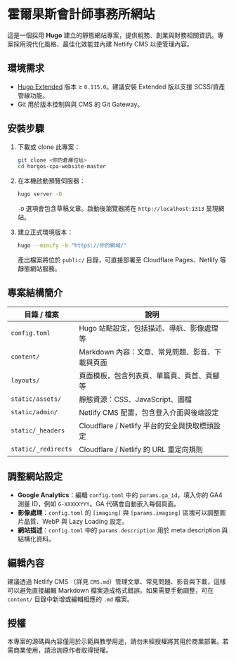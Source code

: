 # 霍爾果斯會計師事務所網站

這是一個採用 **Hugo** 建立的靜態網站專案，提供稅務、創業與財務相關資訊。專案採用現代化風格、最佳化效能並內建 Netlify CMS 以便管理內容。

## 環境需求

* [Hugo Extended](https://gohugo.io/getting-started/installing/) 版本 ≥ `0.115.0`。建議安裝 Extended 版以支援 SCSS/資產管線功能。
* Git 用於版本控制與與 CMS 的 Git Gateway。

## 安裝步驟

1. 下載或 clone 此專案：

   ```bash
   git clone <你的倉庫位址>
   cd horgos-cpa-website-master
   ```

2. 在本機啟動預覽伺服器：

   ```bash
   hugo server -D
   ```

   `-D` 選項會包含草稿文章。啟動後瀏覽器將在 `http://localhost:1313` 呈現網站。

3. 建立正式環境版本：

   ```bash
   hugo --minify -b "https://你的網域/"
   ```

   產出檔案將位於 `public/` 目錄，可直接部署至 Cloudflare Pages、Netlify 等靜態網站服務。

## 專案結構簡介

| 目錄 / 檔案        | 說明                                                |
|--------------------|-------------------------------------------------------|
| `config.toml`      | Hugo 站點設定，包括描述、導航、影像處理等             |
| `content/`         | Markdown 內容：文章、常見問題、影音、下載與頁面       |
| `layouts/`         | 頁面模板，包含列表頁、單篇頁、頁首、頁腳等            |
| `static/assets/`   | 靜態資源：CSS、JavaScript、圖檔                       |
| `static/admin/`    | Netlify CMS 配置，包含登入介面與後端設定            |
| `static/_headers`  | Cloudflare / Netlify 平台的安全與快取標頭設定          |
| `static/_redirects`| Cloudflare / Netlify 的 URL 重定向規則                |

## 調整網站設定

* **Google Analytics**：編輯 `config.toml` 中的 `params.ga_id`，填入你的 GA4 測量 ID，例如 `G-XXXXXYYY`。GA 代碼會自動嵌入每個頁面。
* **影像處理**：`config.toml` 的 `[imaging]` 與 `[params.imaging]` 區塊可以調整圖片品質、WebP 與 Lazy Loading 設定。
* **網站描述**：`config.toml` 中的 `params.description` 用於 meta description 與結構化資料。

## 編輯內容

建議透過 Netlify CMS （詳見 `CMS.md`）管理文章、常見問題、影音與下載，這樣可以避免直接編輯 Markdown 檔案造成格式錯誤。如果需要手動調整，可在 `content/` 目錄中新增或編輯相應的 `.md` 檔案。

## 授權

本專案的源碼與內容僅用於示範與教學用途，請勿未經授權將其用於商業部署。若需商業使用，請洽詢原作者取得授權。